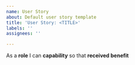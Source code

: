 ```yaml
---
name: User Story
about: Default user story template
title: 'User Story: <TITLE>'
labels: ''
assignees: ''

---
```


As a **role** I can **capability** so that **received benefit**

